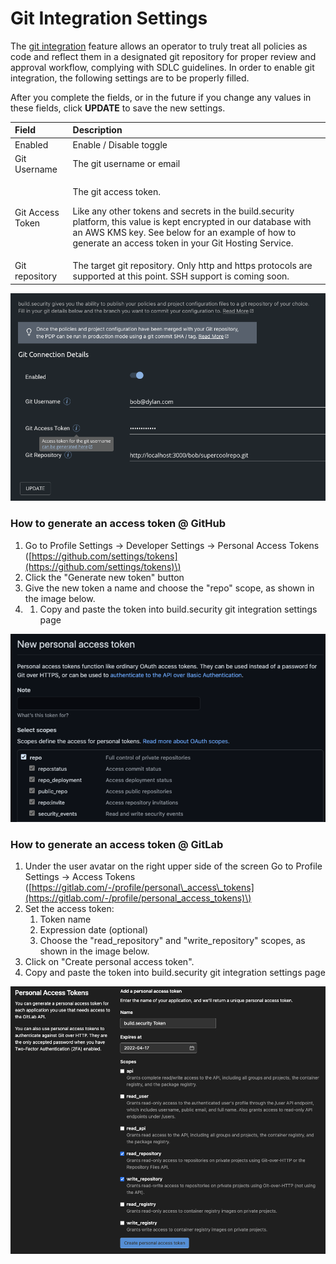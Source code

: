 # Git Integration Settings

The [git integration](../projects/commit-project-to-git.md) feature allows an operator to truly treat all policies as code and reflect them in a designated git repository for proper review and approval workflow, complying with SDLC guidelines. In order to enable git integration, the following settings are to be properly filled.

After you complete the fields, or in the future if you change any values in these fields, click **UPDATE** to save the new settings.

<table>
  <thead>
    <tr>
      <th style="text-align:left">Field</th>
      <th style="text-align:left">Description</th>
    </tr>
  </thead>
  <tbody>
    <tr>
      <td style="text-align:left">Enabled</td>
      <td style="text-align:left">Enable / Disable toggle</td>
    </tr>
    <tr>
      <td style="text-align:left">Git Username</td>
      <td style="text-align:left">The git username or email</td>
    </tr>
    <tr>
      <td style="text-align:left">Git Access Token</td>
      <td style="text-align:left">
        <p>The git access token.</p>
        <p>Like any other tokens and secrets in the build.security platform, this
          value is kept encrypted in our database with an AWS KMS key. See below
          for an example of how to generate an access token in your Git Hosting Service.</p>
      </td>
    </tr>
    <tr>
      <td style="text-align:left">Git repository</td>
      <td style="text-align:left">The target git repository. Only http and https protocols are supported
        at this point. SSH support is coming soon.</td>
    </tr>
  </tbody>
</table>

![git integration settings form](../.gitbook/assets/image%20%2811%29.png)

### How to generate an access token @ GitHub

1. Go to Profile Settings -&gt; Developer Settings -&gt; Personal Access Tokens \([https://github.com/settings/tokens](https://github.com/settings/tokens)\)
2. Click the "Generate new token" button
3. Give the new token a name and choose the "repo" scope, as shown in the image below.
4. 1. Copy and paste the token into build.security git integration settings page

![Required scopes for access token \(GitHub\)](../.gitbook/assets/image%20%287%29.png)



###  How to generate an access token @ GitLab

1. Under the user avatar on the right upper side of the screen Go to Profile Settings -&gt; Access Tokens \([https://gitlab.com/-/profile/personal\_access\_tokens](https://gitlab.com/-/profile/personal_access_tokens)\)
2. Set the access token:
   1. Token name 
   2. Expression date \(optional\)
   3. Choose the "read\_repository" and "write\_repository" scopes, as shown in the image below.
3. Click on "Create personal access token".
4. Copy and paste the token into build.security git integration settings page

![Personal acess token \(GitLab\)](../.gitbook/assets/image%20%2812%29.png)

